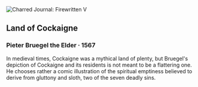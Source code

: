 <div class="artwork-of-the-day">
  <div class="container">
    <div class="img-wrapper">
      <img
        src="https://uploads0.wikiart.org/images/pieter-bruegel-the-elder/land-of-cockaigne-1567.jpg!Large.jpg"
        alt="Charred Journal: Firewritten V" />
    </div>
    <div class="artwork-detail">
      <div class="artwork-origin"> 
        <h2 class="artwork-name">Land of Cockaigne</h2>
        <h3 class="artist">
          Pieter Bruegel the Elder
                    ·  1567
        </h3>
      </div>
      <p class="description">
        <span class="artwork-description-text ng-binding" ng-bind-html="viewModel.ArtworkOfTheDay.Description | unsafe">In medieval times, Cockaigne was a mythical land of plenty, but Bruegel's depiction of Cockaigne and its residents is not meant to be a flattering one. He chooses rather a comic illustration of the spiritual emptiness believed to derive from gluttony and sloth, two of the seven deadly sins.</span>
                        <div class="text-shadow-container ng-hide" ng-show="showShadow"></div>
      </p>
    </div>
  </div>

</div>
